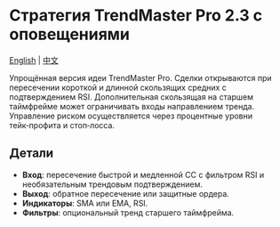 # Стратегия TrendMaster Pro 2.3 с оповещениями
[English](README.md) | [中文](README_cn.md)

Упрощённая версия идеи TrendMaster Pro. Сделки открываются при пересечении короткой и длинной скользящих средних с подтверждением RSI. Дополнительная скользящая на старшем таймфрейме может ограничивать входы направлением тренда. Управление риском осуществляется через процентные уровни тейк‑профита и стоп‑лосса.

## Детали
- **Вход**: пересечение быстрой и медленной СС с фильтром RSI и необязательным трендовым подтверждением.
- **Выход**: обратное пересечение или защитные ордера.
- **Индикаторы**: SMA или EMA, RSI.
- **Фильтры**: опциональный тренд старшего таймфрейма.
